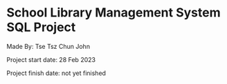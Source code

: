 # School Library Management System SQL Project

Made By: Tse Tsz Chun John

Project start date: 28 Feb 2023

Project finish date: not yet finished
